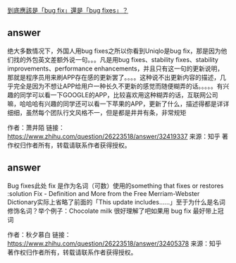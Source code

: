 [到底應該是「bug fix」還是「bug fixes」？ ](https://www.zhihu.com/question/26223518)

## answer

绝大多数情况下，外国人用bug fixes之所以你看到Uniqlo是bug fix，那是因为他们找的外包英文差额外说一句。。。凡是用bug fixes、stability fixes、stability improvements、performance enhancements，并且只有这一句的更新说明，那就是程序员用来刷APP存在感的更新罢了。。。。这种说不出更新内容的描述，几乎完全是因为不想让APP给用户一种长久不更新的感觉而随便糊弄的话。。。。。有兴趣的同学可以看一下GOOGLE的APP，比较喜欢用这种糊弄的话，互联网公司嘛，哈哈哈有兴趣的同学还可以看一下苹果的APP，更新了什么，描述得都是详详细细，虽然每个团队行文风格不一，但是都是井井有条，非常规矩

作者：萧井陌
链接：https://www.zhihu.com/question/26223518/answer/32419337
来源：知乎
著作权归作者所有，转载请联系作者获得授权。


## answer

Bug fixes此处 fix 是作为名词（可数）使用的something that fixes or restores :solution <an easy fix>Fix - Definition and More from the Free Merriam-Webster Dictionary实际上省略了前面的「This update includes……」至于为什么是名词修饰名词？举个例子：Chocolate milk 很好理解了吧如果用 bug fix 最好带上冠词

作者：秋夕慕白
链接：https://www.zhihu.com/question/26223518/answer/32405378
来源：知乎
著作权归作者所有，转载请联系作者获得授权。